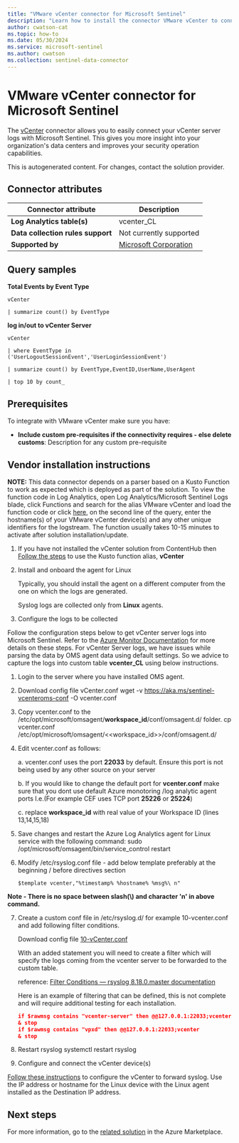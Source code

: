 ```yaml
---
title: "VMware vCenter connector for Microsoft Sentinel"
description: "Learn how to install the connector VMware vCenter to connect your data source to Microsoft Sentinel."
author: cwatson-cat
ms.topic: how-to
ms.date: 05/30/2024
ms.service: microsoft-sentinel
ms.author: cwatson
ms.collection: sentinel-data-connector
---
```


# VMware vCenter connector for Microsoft Sentinel

The [vCenter](https://www.vmware.com/products/cloud-infrastructure/vcenter) connector allows you to easily connect your vCenter server logs with Microsoft Sentinel. This gives you more insight into your organization's data centers and improves your security operation capabilities.

This is autogenerated content. For changes, contact the solution provider.

## Connector attributes

| Connector attribute | Description |
| --- | --- |
| **Log Analytics table(s)** | vcenter_CL<br/> |
| **Data collection rules support** | Not currently supported |
| **Supported by** | [Microsoft Corporation](https://support.microsoft.com) |

## Query samples

**Total Events by Event Type**

   ```kusto
vCenter 
 
   | summarize count() by EventType
   ```

**log in/out to vCenter Server**

   ```kusto
vCenter 
 
   | where EventType in ('UserLogoutSessionEvent','UserLoginSessionEvent') 
 
   | summarize count() by EventType,EventID,UserName,UserAgent 
 
   | top 10 by count_
   ```



## Prerequisites

To integrate with VMware vCenter make sure you have: 

- **Include custom pre-requisites if the connectivity requires - else delete customs**: Description for any custom pre-requisite


## Vendor installation instructions


**NOTE:** This data connector depends on a parser based on a Kusto Function to work as expected which is deployed as part of the solution. To view the function code in Log Analytics, open Log Analytics/Microsoft Sentinel Logs blade, click Functions and search for the alias VMware vCenter and load the function code or click [here](https://github.com/Azure/Azure-Sentinel/blob/master/Solutions/VMware%20vCenter/Parsers/vCenter.txt), on the second line of the query, enter the hostname(s) of your VMware vCenter device(s) and any other unique identifiers for the logstream. The function usually takes 10-15 minutes to activate after solution installation/update. 
1. If you have not installed the vCenter solution from ContentHub then [Follow the steps](https://aka.ms/sentinel-vCenter-parser) to use the Kusto function alias, **vCenter**

1. Install and onboard the agent for Linux

   Typically, you should install the agent on a different computer from the one on which the logs are generated.

   Syslog logs are collected only from **Linux** agents.


2. Configure the logs to be collected

Follow the configuration steps below to get vCenter server logs into Microsoft Sentinel. Refer to the [Azure Monitor Documentation](/azure/azure-monitor/agents/data-sources-json) for more details on these steps.
 For vCenter Server logs, we have issues while parsing the data by OMS agent data using default settings. 
So we advice to capture the logs into custom table **vcenter_CL** using below instructions. 
1. Login to the server where you have installed OMS agent.
2. Download config file vCenter.conf 
		wget -v https://aka.ms/sentinel-vcenteroms-conf -O vcenter.conf 
3. Copy vcenter.conf to the /etc/opt/microsoft/omsagent/**workspace_id**/conf/omsagent.d/ folder. 
		cp vcenter.conf /etc/opt/microsoft/omsagent/<<workspace_id>>/conf/omsagent.d/
4. Edit vcenter.conf as follows:

	 a. vcenter.conf uses the port **22033** by default. Ensure this port is not being used by any other source on your server

	 b. If you would like to change the default port for **vcenter.conf** make sure that you dont use default Azure monotoring /log analytic agent ports I.e.(For example CEF uses TCP port **25226** or **25224**) 

	 c. replace **workspace_id** with real value of your Workspace ID (lines 13,14,15,18)
5. Save changes and restart the Azure Log Analytics agent for Linux service with the following command:
		sudo /opt/microsoft/omsagent/bin/service_control restart
6. Modify /etc/rsyslog.conf file - add below template preferably at the beginning / before directives section 

	`$template vcenter,"%timestamp% %hostname% %msg%\ n"`

 **Note - There is no space between slash(\\) and character 'n' in above command.**

 7. Create a custom conf file in /etc/rsyslog.d/ for example 10-vcenter.conf and add following filter conditions.

    Download config file [10-vCenter.conf](https://aka.ms/sentinel-vcenter-conf)

    With an added statement you will need to create a filter which will specify the logs coming from the vcenter server to be forwarded to the custom table.

    reference: [Filter Conditions — rsyslog 8.18.0.master documentation](https://rsyslog.readthedocs.io/en/latest/configuration/filters.html)

    Here is an example of filtering that can be defined, this is not complete and will require additional testing for each installation.

    ```json
    if $rawmsg contains "vcenter-server" then @@127.0.0.1:22033;vcenter
    & stop 
    if $rawmsg contains "vpxd" then @@127.0.0.1:22033;vcenter
    & stop
    ```

		 
8. Restart rsyslog
		 systemctl restart rsyslog


3. Configure and connect the vCenter device(s)

[Follow these instructions](https://docs.vmware.com/en/VMware-vSphere/7.0/com.vmware.vsphere.monitoring.doc/GUID-9633A961-A5C3-4658-B099-B81E0512DC21.html) to configure the vCenter to forward syslog. Use the IP address or hostname for the Linux device with the Linux agent installed as the Destination IP address.



## Next steps

For more information, go to the [related solution](https://azuremarketplace.microsoft.com/en-us/marketplace/apps/azuresentinel.azure-sentinel-solution-vcenter?tab=Overview) in the Azure Marketplace.
